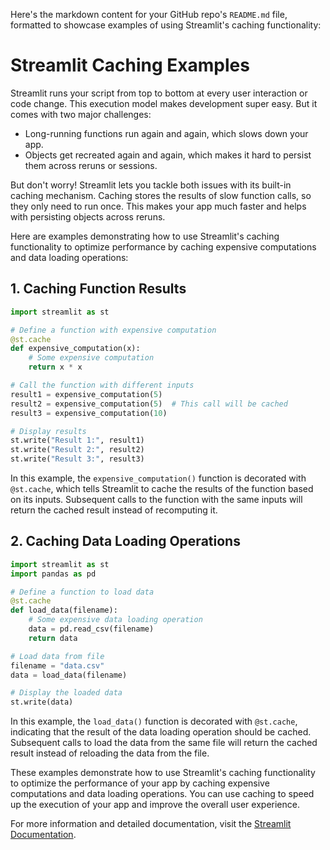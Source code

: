 Here's the markdown content for your GitHub repo's `README.md` file, formatted to showcase examples of using Streamlit's caching functionality:

# Streamlit Caching Examples

Streamlit runs your script from top to bottom at every user interaction or code change. This execution model makes development super easy. But it comes with two major challenges:

- Long-running functions run again and again, which slows down your app.
- Objects get recreated again and again, which makes it hard to persist them across reruns or sessions.

But don't worry! Streamlit lets you tackle both issues with its built-in caching mechanism. Caching stores the results of slow function calls, so they only need to run once. This makes your app much faster and helps with persisting objects across reruns.

Here are examples demonstrating how to use Streamlit's caching functionality to optimize performance by caching expensive computations and data loading operations:

## 1. Caching Function Results
```python
import streamlit as st

# Define a function with expensive computation
@st.cache
def expensive_computation(x):
    # Some expensive computation
    return x * x

# Call the function with different inputs
result1 = expensive_computation(5)
result2 = expensive_computation(5)  # This call will be cached
result3 = expensive_computation(10)

# Display results
st.write("Result 1:", result1)
st.write("Result 2:", result2)
st.write("Result 3:", result3)
```

In this example, the `expensive_computation()` function is decorated with `@st.cache`, which tells Streamlit to cache the results of the function based on its inputs. Subsequent calls to the function with the same inputs will return the cached result instead of recomputing it.

## 2. Caching Data Loading Operations
```python
import streamlit as st
import pandas as pd

# Define a function to load data
@st.cache
def load_data(filename):
    # Some expensive data loading operation
    data = pd.read_csv(filename)
    return data

# Load data from file
filename = "data.csv"
data = load_data(filename)

# Display the loaded data
st.write(data)
```

In this example, the `load_data()` function is decorated with `@st.cache`, indicating that the result of the data loading operation should be cached. Subsequent calls to load the data from the same file will return the cached result instead of reloading the data from the file.

These examples demonstrate how to use Streamlit's caching functionality to optimize the performance of your app by caching expensive computations and data loading operations. You can use caching to speed up the execution of your app and improve the overall user experience.

For more information and detailed documentation, visit the [Streamlit Documentation](https://docs.streamlit.io/develop/concepts/architecture/caching).
```
